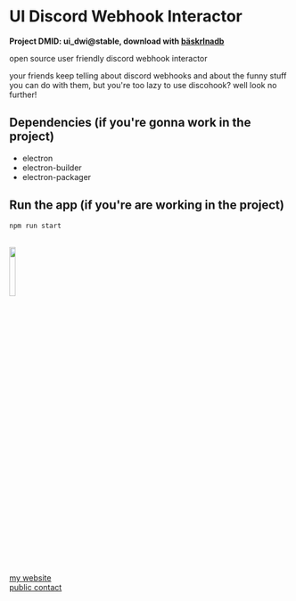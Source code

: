 # UI Discord Webhook Interactor
<b>Project DMID: ui_dwi@stable, download with <a href="https://github.com/ptc0/baskrlnadb">bäskrlnadb</a></b>
<p>open source user friendly discord webhook interactor</p>
<p>your friends keep telling about discord webhooks and about the funny stuff you can do with them, but you're too lazy to use discohook? well look no further!</p>

## Dependencies (if you're gonna work in the project)
- electron
- electron-builder
- electron-packager

## Run the app (if you're are working in the project)
```bash
npm run start
```

<br><img src="https://web.ptc.cloudns.nz/assets/ptc_watermark.png" style="width: 15%;">
<br><a href="https://web.ptc.cloudns.nz">my website</a>
<br><a href="mailto:ptc@ptc.cloudns.nz">public contact</a>
